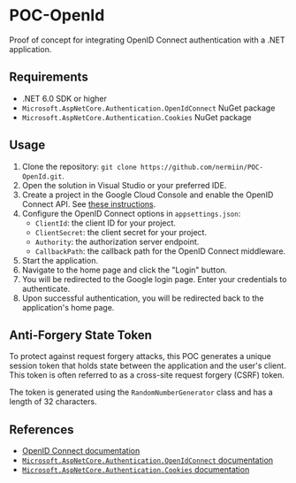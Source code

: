 POC-OpenId
==========

Proof of concept for integrating OpenID Connect authentication with a .NET application.

Requirements
------------

-   .NET 6.0 SDK or higher
-   `Microsoft.AspNetCore.Authentication.OpenIdConnect` NuGet package
-   `Microsoft.AspNetCore.Authentication.Cookies` NuGet package

Usage
-----

1.  Clone the repository: `git clone https://github.com/nermiin/POC-OpenId.git`.
2.  Open the solution in Visual Studio or your preferred IDE.
3.  Create a project in the Google Cloud Console and enable the OpenID Connect API. See [these instructions](https://developers.google.com/identity/protocols/oauth2/openid-connect#appsetup).
4.  Configure the OpenID Connect options in `appsettings.json`:
    -   `ClientId`: the client ID for your project.
    -   `ClientSecret`: the client secret for your project.
    -   `Authority`: the authorization server endpoint.
    -   `CallbackPath`: the callback path for the OpenID Connect middleware.
5.  Start the application.
6.  Navigate to the home page and click the "Login" button.
7.  You will be redirected to the Google login page. Enter your credentials to authenticate.
8.  Upon successful authentication, you will be redirected back to the application's home page.

Anti-Forgery State Token
------------------------

To protect against request forgery attacks, this POC generates a unique session token that holds state between the application and the user's client. This token is often referred to as a cross-site request forgery (CSRF) token.

The token is generated using the `RandomNumberGenerator` class and has a length of 32 characters.

References
----------

-   [OpenID Connect documentation](https://developers.google.com/identity/protocols/oauth2/openid-connect)
-   [`Microsoft.AspNetCore.Authentication.OpenIdConnect` documentation](https://docs.microsoft.com/en-us/aspnet/core/security/authentication/openid-connect?view=aspnetcore-5.0)
-   [`Microsoft.AspNetCore.Authentication.Cookies` documentation](https://docs.microsoft.com/en-us/aspnet/core/security/authentication/cookie?view=aspnetcore-5.0)
